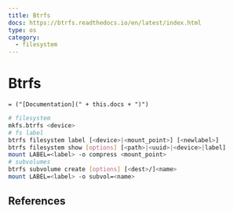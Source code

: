 ```yaml
---
title: Btrfs
docs: https://btrfs.readthedocs.io/en/latest/index.html
type: os
category:
  - filesystem
---
```

# Btrfs

`= ("[Documentation](" + this.docs + ")")`

```bash
# filesystem
mkfs.btrfs <device>
# fs label
btrfs filesystem label [<device>|<mount_point>] [<newlabel>]
btrfs filesystem show [options] [<path>|<uuid>|<device>|label]
mount LABEL=<label> -o compress <mount_point>
# subvolumes
btrfs subvolume create [options] [<dest>/]<name>
mount LABEL=<label> -o subvol=<name>
```
## References

[wikipedia]: <https://en.wikipedia.org/wiki/Btrfs>
[archi-wiki]: <https://wiki.archlinux.org/title/Btrfs>